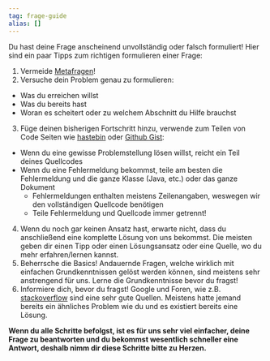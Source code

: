 ```yaml
---
tag: frage-guide
alias: []
---
```

Du hast deine Frage anscheinend unvollständig oder falsch formuliert!
Hier sind ein paar Tipps zum richtigen formulieren einer Frage:
1. Vermeide [Metafragen](<https://metafrage.de/>)!
2. Versuche dein Problem genau zu formulieren:
  - Was du erreichen willst
  - Was du bereits hast
  - Woran es scheitert oder zu welchem Abschnitt du Hilfe brauchst
3. Füge deinen bisherigen Fortschritt hinzu, verwende zum Teilen von Code Seiten wie [hastebin](<https://hastebin.com/>) oder [Github Gist](<https://gist.github.com/>):
  - Wenn du eine gewisse Problemstellung lösen willst, reicht ein Teil deines Quellcodes
  - Wenn du eine Fehlermeldung bekommst, teile am besten die Fehlermeldung und die ganze Klasse (Java, etc.) oder das ganze Dokument
    - Fehlermeldungen enthalten meistens Zeilenangaben, weswegen wir den vollständigen Quellcode benötigen
    - Teile Fehlermeldung und Quellcode immer getrennt!
4. Wenn du noch gar keinen Ansatz hast, erwarte nicht, dass du anschließend eine komplette Lösung von uns bekommst. Die meisten geben dir einen Tipp oder einen Lösungsansatz oder eine Quelle, wo du mehr erfahren/lernen kannst.
5. Beherrsche die Basics!
Andauernde Fragen, welche wirklich mit einfachen Grundkenntnissen gelöst werden können, sind meistens sehr anstrengend für uns. Lerne die Grundkenntnisse bevor du fragst!
6. Informiere dich, bevor du fragst!
Google und Foren, wie z.B. [stackoverflow](<https://stackoverflow.com/>) sind eine sehr gute Quellen. Meistens hatte jemand bereits ein ähnliches Problem wie du und es existiert bereits eine Lösung.

**Wenn du alle Schritte befolgst, ist es für uns sehr viel einfacher, deine Frage zu beantworten und du bekommst wesentlich schneller eine Antwort, deshalb nimm dir diese Schritte bitte zu Herzen.**
